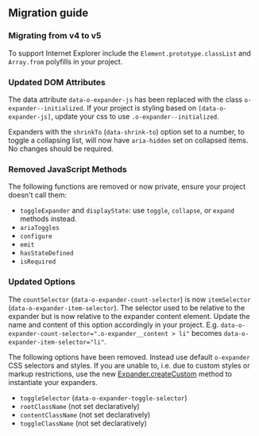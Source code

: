 ## Migration guide

### Migrating from v4 to v5

To support Internet Explorer include the `Element.prototype.classList` and `Array.from` polyfills in your project.

### Updated DOM Attributes

The data attribute `data-o-expander-js` has been replaced with the class `o-expander--initialized`. If your project is styling based on `[data-o-expander-js]`, update your css to use `.o-expander--initialized`.

Expanders with the `shrinkTo` (`data-shrink-to`) option set to a number, to toggle a collapsing list, will now have `aria-hidden` set on collapsed items. No changes should be required.

### Removed JavaScript Methods

The following functions are removed or now private, ensure your project doesn't call them:
- `toggleExpander` and `displayState`: use `toggle`, `collapse`, or `expand` methods instead.
- `ariaToggles`
- `configure`
- `emit`
- `hasStateDefined`
- `isRequired`

### Updated Options

The `countSelector` (`data-o-expander-count-selector`) is now `itemSelector` (`data-o-expander-item-selector`). The selector used to be relative to the expander but is now relative to the expander content element. Update the name and content of this option accordingly in your project. E.g. `data-o-expander-count-selector=".o-expander__content > li"` becomes `data-o-expander-item-selector="li"`.

The following options have been removed. Instead use default `o-expander` CSS selectors and styles. If you are unable to, i.e. due to custom styles or markup restrictions, use the new [Expander.createCustom](#./README.md#custom-expander) method to instantiate your expanders.

- `toggleSelector` (`data-o-expander-toggle-selector`)
- `rootClassName` (not set declaratively)
- `contentClassName` (not set declaratively)
- `toggleClassName` (not set declaratively)
